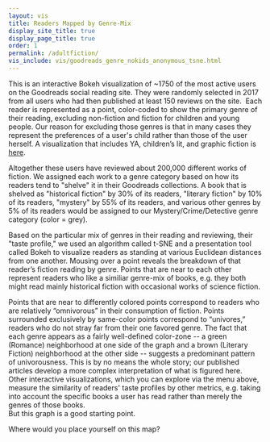 ```yaml
---
layout: vis
title: Readers Mapped by Genre-Mix
display_site_title: true
display_page_title: true
order: 1
permalink: /adultfiction/
vis_include: vis/goodreads_genre_nokids_anonymous_tsne.html
---
```


This is an interactive Bokeh visualization of ~1750 of the most active users on the Goodreads social
reading site.  They were randomly selected in 2017 from all users who
had then published at least 150 reviews on the site.   Each reader is represented as
a point, color-coded to show the primary genre of their reading, excluding
non-fiction and fiction for children and young people. Our reason for excluding those
genres is that in many cases they represent the preferences of a user's child rather 
than those of the user herself. A visualization that includes YA, children’s lit, and 
graphic fiction is [here](/allfiction/). 

Altogether these users have reviewed about 200,000 different works of fiction.  We assigned
each work to a genre category based on how its readers tend to "shelve" 
it in their Goodreads collections.  A book that is shelved as "historical fiction" by 
30% of its readers, "literary fiction" by 10% of its readers, "mystery" by 55% of its 
readers, and various other genres by 5% of its readers would be assigned to our 
Mystery/Crime/Detective genre category (color = grey).

Based on the particular mix of genres in their reading and reviewing, their "taste profile,"
we used an algorithm called t-SNE and a presentation tool called Bokeh to visualize
readers as standing at various Euclidean distances from one another.  Mousing over
a point reveals the breakdown of that reader’s fiction reading by genre.  Points
that are near to each other represent readers who like a similiar genre-mix of books,
e.g. they both might read mainly historical fiction with occasional works of science fiction. 

Points that are near to differently colored points correspond to readers who are relatively “omnivorous” in their 
consumption of fiction.  Points surrounded exclusively by same-color points correspond 
to “univores,” readers who do not stray far from their one favored genre. The fact that 
each genre appears as a fairly well-defined color-zone -- a green (Romance) neighborhood 
at one side of the graph and a brown (Literary Fiction) neighborhood at the other side 
-- suggests a predominant pattern of univorousness.   This is by no means the whole 
story; our published articles develop a more complex interpretation of what is figured 
here.  Other interactive visualizations, which you can explore via the menu above, 
measure the similarity of readers' taste profiles by other  metrics, e.g. taking into 
account the specific books a user has read rather than merely the genres of those books.  
But this graph is a good starting point.

Where would you place yourself on this map?
